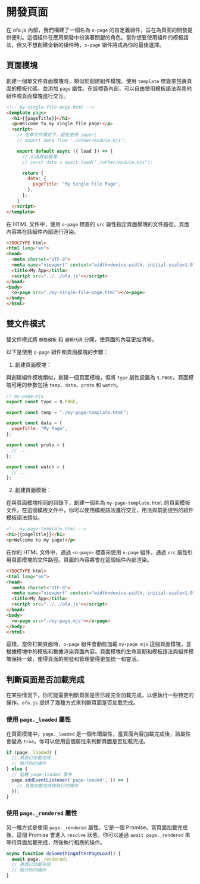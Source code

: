 # 開發頁面

在 ofa.js 內部，我們構建了一個名為 `o-page` 的自定義組件，旨在為頁面的開發提供便利。這個組件在應用開發中扮演著關鍵的角色。當你想要使用組件的模板語法，但又不想創建全新的組件時，`o-page` 組件將成為你的最佳選擇。

## 頁面模塊

創建一個單文件頁面模塊時，類似於創建組件模塊。使用 `template` 標簽來包裹頁面的模板代碼，並添加 `page` 屬性。在該標簽內部，可以自由使用模板語法與其他組件或頁面模塊進行交互。

```html
<!-- my-single-file-page.html -->
<template page>
  <h1>{{pageTitle}}</h1>
  <p>Welcome to my single file page!</p>
  <script>
    // 在單文件模式下，避免使用 import
    // import data from './other/module.mjs';

    export default async ({ load }) => {
      // 引用其他模塊
      // const data = await load("./other/module.mjs");

      return {
        data: {
          pageTitle: "My Single File Page",
        },
      };
    }
  </script>
</template>
```
在 HTML 文件中，使用 `o-page` 標簽的 `src` 屬性指定頁面模塊的文件路徑。頁面內容將在該組件內部進行渲染。

```html
<!DOCTYPE html>
<html lang="en">
<head>
  <meta charset="UTF-8">
  <meta name="viewport" content="width=device-width, initial-scale=1.0">
  <title>My App</title>
  <script src="../../ofa.js"></script>
</head>
<body>
  <o-page src="./my-single-file-page.html"></o-page>
</body>
</html>
```

## 雙文件模式

雙文件模式將 `靜態模板` 和 `邏輯代碼` 分開，使頁面的內容更加清晰。

以下是使用 `o-page` 組件和頁面模塊的步驟：

1. 創建頁面模塊：

與創建組件模塊類似，創建一個頁面模塊，但將 `type` 屬性設置為 `$.PAGE`。頁面模塊可用的參數包括 `temp`、`data`、`proto` 和 `watch`。

```javascript
// my-page.mjs
export const type = $.PAGE;

export const temp = "./my-page-template.html";

export const data = {
  pageTitle: "My Page",
};

export const proto = {
  // ...
};

export const watch = {
  // ...
};
```

2. 創建頁面模板：

在與頁面模塊相同的目錄下，創建一個名為 `my-page-template.html` 的頁面模板文件。在這個模板文件中，你可以使用模板語法進行交互，用法與前面提到的組件模板語法類似。

```html
<!-- my-page-template.html -->
<h1>{{pageTitle}}</h1>
<p>Welcome to my page!</p>
```

在你的 HTML 文件中，通過 `<o-page>` 標簽來使用 `o-page` 組件，通過 `src` 屬性引用頁面模塊的文件路徑。頁面的內容將會在這個組件內部渲染。

```html
<!DOCTYPE html>
<html lang="en">
<head>
  <meta charset="UTF-8">
  <meta name="viewport" content="width=device-width, initial-scale=1.0">
  <title>My App</title>
  <script src="../../ofa.js"></script>
</head>
<body>
  <o-page src="./my-page.mjs"></o-page>
</body>
</html>
```

這樣，當你打開頁面時，`o-page` 組件會動態加載 `my-page.mjs` 這個頁面模塊，並根據模塊中的模板和數據渲染頁面內容。頁面模塊的生命周期和模板語法與組件模塊保持一致，使得頁面的開發和管理變得更加統一和靈活。

## 判斷頁面是否加載完成

在某些情況下，你可能需要判斷頁面是否已經完全加載完成，以便執行一些特定的操作。`ofa.js` 提供了幾種方式來判斷頁面是否加載完成。

### 使用 `page._loaded` 屬性

在頁面模塊中，`page._loaded` 是一個布爾屬性，當頁面內容加載完成後，該屬性會變為 `true`。你可以使用這個屬性來判斷頁面是否加載完成。

```javascript
if (page._loaded) {
  // 頁面已加載完成
  // 執行你的操作
} else {
  // 監聽 page-loaded 事件
  page.addEventListener('page-loaded', () => {
    // 頁面加載完成後執行的操作
  });
}
```

### 使用 `page._rendered` 屬性

另一種方式是使用 `page._rendered` 屬性，它是一個 Promise。當頁面加載完成後，這個 Promise 會進入 `resolve` 狀態。你可以通過 `await page._rendered` 來等待頁面加載完成，然後執行相應的操作。

```javascript
async function doSomethingAfterPageLoad() {
  await page._rendered;
  // 頁面已加載完成
  // 執行你的操作
}
```